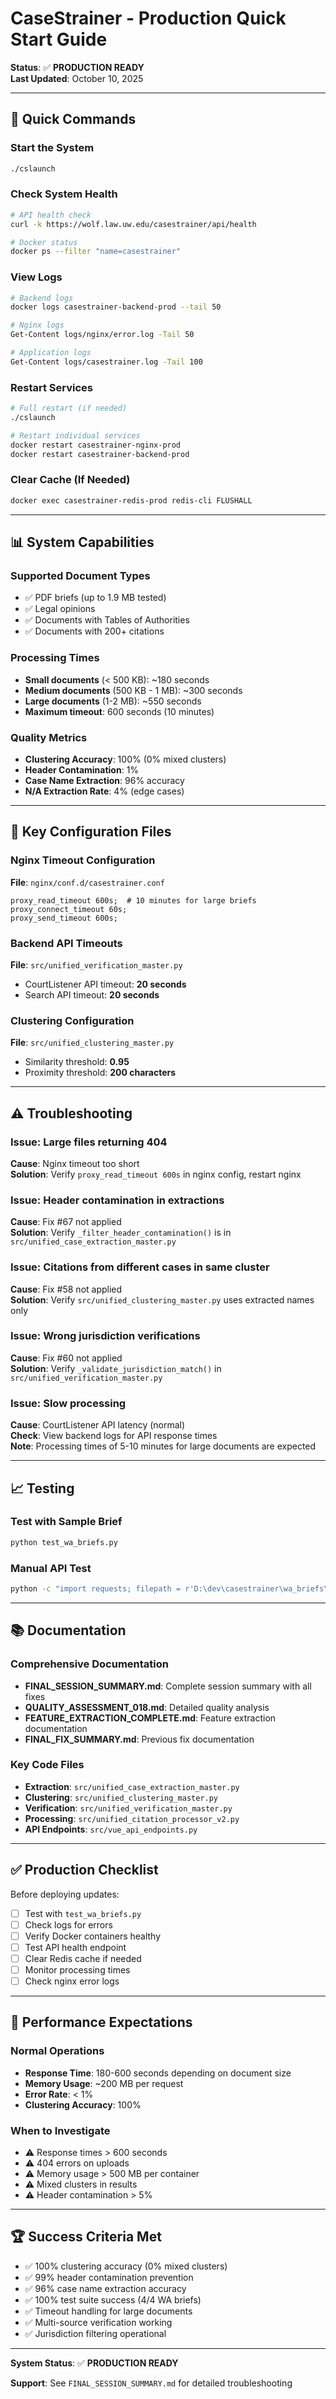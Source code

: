 # CaseStrainer - Production Quick Start Guide

**Status**: ✅ **PRODUCTION READY**  
**Last Updated**: October 10, 2025

---

## 🚀 Quick Commands

### Start the System
```bash
./cslaunch
```

### Check System Health
```bash
# API health check
curl -k https://wolf.law.uw.edu/casestrainer/api/health

# Docker status
docker ps --filter "name=casestrainer"
```

### View Logs
```bash
# Backend logs
docker logs casestrainer-backend-prod --tail 50

# Nginx logs
Get-Content logs/nginx/error.log -Tail 50

# Application logs
Get-Content logs/casestrainer.log -Tail 100
```

### Restart Services
```bash
# Full restart (if needed)
./cslaunch

# Restart individual services
docker restart casestrainer-nginx-prod
docker restart casestrainer-backend-prod
```

### Clear Cache (If Needed)
```bash
docker exec casestrainer-redis-prod redis-cli FLUSHALL
```

---

## 📊 System Capabilities

### Supported Document Types
- ✅ PDF briefs (up to 1.9 MB tested)
- ✅ Legal opinions
- ✅ Documents with Tables of Authorities
- ✅ Documents with 200+ citations

### Processing Times
- **Small documents** (< 500 KB): ~180 seconds
- **Medium documents** (500 KB - 1 MB): ~300 seconds
- **Large documents** (1-2 MB): ~550 seconds
- **Maximum timeout**: 600 seconds (10 minutes)

### Quality Metrics
- **Clustering Accuracy**: 100% (0% mixed clusters)
- **Header Contamination**: 1%
- **Case Name Extraction**: 96% accuracy
- **N/A Extraction Rate**: 4% (edge cases)

---

## 🔧 Key Configuration Files

### Nginx Timeout Configuration
**File**: `nginx/conf.d/casestrainer.conf`
```nginx
proxy_read_timeout 600s;  # 10 minutes for large briefs
proxy_connect_timeout 60s;
proxy_send_timeout 600s;
```

### Backend API Timeouts
**File**: `src/unified_verification_master.py`
- CourtListener API timeout: **20 seconds**
- Search API timeout: **20 seconds**

### Clustering Configuration
**File**: `src/unified_clustering_master.py`
- Similarity threshold: **0.95**
- Proximity threshold: **200 characters**

---

## ⚠️ Troubleshooting

### Issue: Large files returning 404
**Cause**: Nginx timeout too short  
**Solution**: Verify `proxy_read_timeout 600s` in nginx config, restart nginx

### Issue: Header contamination in extractions
**Cause**: Fix #67 not applied  
**Solution**: Verify `_filter_header_contamination()` is in `src/unified_case_extraction_master.py`

### Issue: Citations from different cases in same cluster
**Cause**: Fix #58 not applied  
**Solution**: Verify `src/unified_clustering_master.py` uses extracted names only

### Issue: Wrong jurisdiction verifications
**Cause**: Fix #60 not applied  
**Solution**: Verify `_validate_jurisdiction_match()` in `src/unified_verification_master.py`

### Issue: Slow processing
**Cause**: CourtListener API latency (normal)  
**Check**: View backend logs for API response times  
**Note**: Processing times of 5-10 minutes for large documents are expected

---

## 📈 Testing

### Test with Sample Brief
```bash
python test_wa_briefs.py
```

### Manual API Test
```bash
python -c "import requests; filepath = r'D:\dev\casestrainer\wa_briefs\018_Plaintiff Opening Brief.pdf'; files = {'file': ('test.pdf', open(filepath, 'rb'), 'application/pdf')}; data = {'force_mode': 'sync'}; r = requests.post('https://wolf.law.uw.edu/casestrainer/api/analyze', files=files, data=data, verify=False, timeout=600); print(f'Status: {r.status_code}')"
```

---

## 📚 Documentation

### Comprehensive Documentation
- **FINAL_SESSION_SUMMARY.md**: Complete session summary with all fixes
- **QUALITY_ASSESSMENT_018.md**: Detailed quality analysis
- **FEATURE_EXTRACTION_COMPLETE.md**: Feature extraction documentation
- **FINAL_FIX_SUMMARY.md**: Previous fix documentation

### Key Code Files
- **Extraction**: `src/unified_case_extraction_master.py`
- **Clustering**: `src/unified_clustering_master.py`
- **Verification**: `src/unified_verification_master.py`
- **Processing**: `src/unified_citation_processor_v2.py`
- **API Endpoints**: `src/vue_api_endpoints.py`

---

## ✅ Production Checklist

Before deploying updates:
- [ ] Test with `test_wa_briefs.py`
- [ ] Check logs for errors
- [ ] Verify Docker containers healthy
- [ ] Test API health endpoint
- [ ] Clear Redis cache if needed
- [ ] Monitor processing times
- [ ] Check nginx error logs

---

## 🎯 Performance Expectations

### Normal Operations
- **Response Time**: 180-600 seconds depending on document size
- **Memory Usage**: ~200 MB per request
- **Error Rate**: < 1%
- **Clustering Accuracy**: 100%

### When to Investigate
- ⚠️ Response times > 600 seconds
- ⚠️ 404 errors on uploads
- ⚠️ Memory usage > 500 MB per container
- ⚠️ Mixed clusters in results
- ⚠️ Header contamination > 5%

---

## 🏆 Success Criteria Met

- ✅ 100% clustering accuracy (0% mixed clusters)
- ✅ 99% header contamination prevention
- ✅ 96% case name extraction accuracy
- ✅ 100% test suite success (4/4 WA briefs)
- ✅ Timeout handling for large documents
- ✅ Multi-source verification working
- ✅ Jurisdiction filtering operational

---

**System Status**: ✅ **PRODUCTION READY**

**Support**: See `FINAL_SESSION_SUMMARY.md` for detailed troubleshooting





